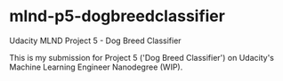 # mlnd-p5-dogbreedclassifier
Udacity MLND Project 5 - Dog Breed Classifier

This is my submission for Project 5 ('Dog Breed Classifier') on Udacity's Machine Learning Engineer Nanodegree (WIP).
